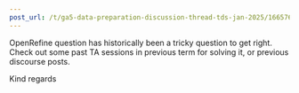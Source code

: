 ```yaml
---
post_url: /t/ga5-data-preparation-discussion-thread-tds-jan-2025/166576/8
---
```

OpenRefine question has historically been a tricky question to get right. Check out some past TA sessions in previous term for solving it, or previous discourse posts.

Kind regards